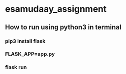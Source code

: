 # esamudaay_assignment

## How to run using python3 in terminal
### pip3 install flask
### FLASK_APP=app.py
### flask run
